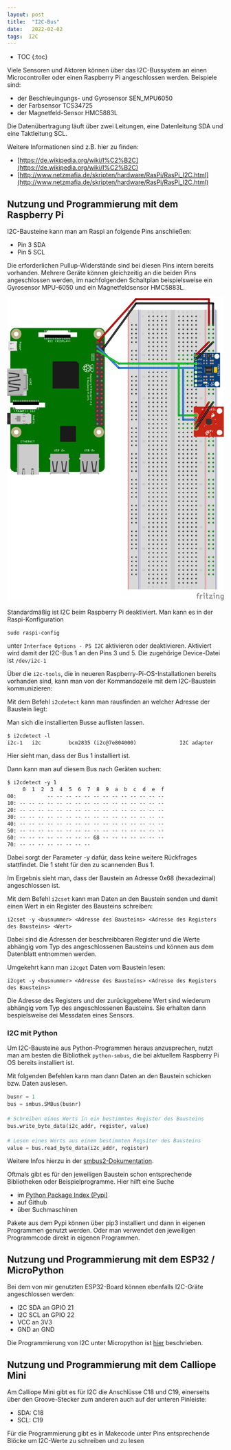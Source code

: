 ```yaml
---
layout: post
title:  "I2C-Bus"
date:   2022-02-02
tags:  I2C
---
```


* TOC
{:toc}

Viele Sensoren und Aktoren können über das I2C-Bussystem an einen Microcontroller oder einen Raspberry Pi angeschlossen werden. Beispiele sind:
* der Beschleuingungs- und Gyrosensor SEN_MPU6050
* der Farbsensor TCS34725
* der Magnetfeld-Sensor HMC5883L

Die Datenübertragung läuft über zwei Leitungen, eine Datenleitung SDA und eine Taktleitung SCL.

Weitere Informationen sind z.B. hier zu finden:

* [https://de.wikipedia.org/wiki/I%C2%B2C](https://de.wikipedia.org/wiki/I%C2%B2C)
* [http://www.netzmafia.de/skripten/hardware/RasPi/RasPi_I2C.html](http://www.netzmafia.de/skripten/hardware/RasPi/RasPi_I2C.html)


## Nutzung und Programmierung mit dem Raspberry Pi

I2C-Bausteine kann man am Raspi an folgende Pins anschließen:
* Pin 3 SDA
* Pin 5 SCL

Die erforderlichen Pullup-Widerstände sind bei diesen Pins intern bereits vorhanden. Mehrere Geräte können gleichzeitig an die beiden Pins angeschlossen werden, im nachfolgenden Schaltplan beispielsweise ein Gyrosensor MPU-6050 und ein Magnetfeldsensor HMC5883L.

![Schaltplan I2C Raspi](/images/fritzing_i2c_raspi.png)

Standardmäßig ist I2C beim Raspberry Pi deaktiviert. Man kann es in der Raspi-Konfiguration 
```
sudo raspi-config
```
unter `Interface Options - P5 I2C` aktivieren oder deaktivieren. Aktiviert wird damit der I2C-Bus 1 an den Pins 3 und 5. Die zugehörige Device-Datei ist `/dev/i2c-1`

Über die `i2c-tools`, die in neueren Raspberry-Pi-OS-Installationen bereits vorhanden sind, kann man von der Kommandozeile mit dem I2C-Baustein kommunizieren:

Mit dem Befehl `i2cdetect` kann man rausfinden an welcher Adresse der Baustein liegt:

Man sich die installierten Busse auflisten lassen.
```
$ i2cdetect -l
i2c-1	i2c       	bcm2835 (i2c@7e804000)          	I2C adapter
```
Hier sieht man, dass der Bus 1 installiert ist.

Dann kann man auf diesem Bus nach Geräten suchen:

```
$ i2cdetect -y 1
     0  1  2  3  4  5  6  7  8  9  a  b  c  d  e  f
00:          -- -- -- -- -- -- -- -- -- -- -- -- -- 
10: -- -- -- -- -- -- -- -- -- -- -- -- -- -- -- -- 
20: -- -- -- -- -- -- -- -- -- -- -- -- -- -- -- -- 
30: -- -- -- -- -- -- -- -- -- -- -- -- -- -- -- -- 
40: -- -- -- -- -- -- -- -- -- -- -- -- -- -- -- -- 
50: -- -- -- -- -- -- -- -- -- -- -- -- -- -- -- -- 
60: -- -- -- -- -- -- -- -- 68 -- -- -- -- -- -- -- 
70: -- -- -- -- -- -- -- --                         
```
Dabei sorgt der Parameter -y dafür, dass keine weitere Rückfrages stattfindet. Die 1 steht für den zu scannenden Bus 1.

Im Ergebnis sieht man, dass der Baustein an Adresse 0x68 (hexadezimal) angeschlossen ist.

Mit dem Befehl `i2cset` kann man Daten an den Baustein senden und damit einen Wert in ein Register des Bausteins schreiben:

```
i2cset -y <busnummer> <Adresse des Bausteins> <Adresse des Registers des Bausteins> <Wert>
```

Dabei sind die Adressen der beschreibbaren Register und die Werte abhängig vom Typ des angeschlossenen Bausteins und können aus dem Datenblatt entnommen werden.

Umgekehrt kann man `i2cget` Daten vom Baustein lesen:
```
i2cget -y <busnummer> <Adresse des Bausteins> <Adresse des Registers des Bausteins>
```
Die Adresse des Registers und der zurückggebene Wert sind wiederum abhängig vom Typ des angeschlossenen Bausteins. Sie erhalten dann bespielsweise dei Messdaten eines Sensors.

### I2C mit Python

Um I2C-Bausteine aus Python-Programmen heraus anzusprechen, nutzt man am besten die Bibliothek `python-smbus`, die bei aktuellem Raspberry Pi OS bereits installiert ist.

Mit folgenden Befehlen kann man dann Daten an den Baustein schicken bzw. Daten auslesen.

```python
busnr = 1
bus = smbus.SMBus(busnr)

# Schreiben eines Werts in ein bestimmtes Register des Bausteins
bus.write_byte_data(i2c_addr, register, value)

# Lesen eines Werts aus einem bestimmten Regsiter des Bausteins
value = bus.read_byte_data(i2c_addr, register)
```

Weitere Infos hierzu in der [smbus2-Dokumentation](https://buildmedia.readthedocs.org/media/pdf/smbus2/latest/smbus2.pdf).

Oftmals gibt es für den jeweiligen Baustein schon entsprechende Bibliotheken oder Beispielprogramme. Hier hilft eine Suche 
* im [Python Package Index (Pypi)](https://pypi.org/)
* auf Github
* über Suchmaschinen

Pakete aus dem Pypi können über pip3 installiert und dann in eigenen Programmen genutzt werden. Oder man verwendet den jeweiligen Programmcode direkt in eigenen Programmen.


## Nutzung und Programmierung mit dem ESP32 / MicroPython

Bei dem von mir genutzten ESP32-Board können ebenfalls I2C-Gräte angeschlossen werden:

* I2C SDA an GPIO 21
* I2C SCL an GPIO 22
* VCC an  3V3
* GND an GND

Die Programmierung von I2C unter Micropython ist [hier](https://docs.micropython.org/en/latest/library/machine.I2C.html) beschrieben.


## Nutzung und Programmierung mit dem Calliope Mini

Am Calliope Mini gibt es für I2C die Anschlüsse C18 und C19, einerseits über den Groove-Stecker zum anderen auch auf der unteren Pinleiste:
* SDA: C18
* SCL: C19

Für die Programmierung gibt es in Makecode unter Pins entsprechende Blöcke um I2C-Werte zu schreiben und zu lesen